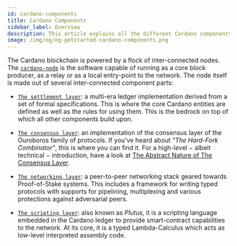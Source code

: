 ```yaml
---
id: cardano-components
title: Cardano Components
sidebar_label: Overview
description: This article explains all the different Cardano components and their functions.
image: /img/og/og-getstarted-cardano-components.png
--- 
```


The Cardano blockchain is powered by a flock of inter-connected nodes. The [`cardano-node`](https://github.com/IntersectMBO/cardano-node) is the software capable of running as a core block producer, as a relay or as a local entry-point to the network. The node itself is made out of several inter-connected component parts:

- [`The settlement layer`](https://github.com/IntersectMBO/cardano-ledger#cardano-ledger): a multi-era ledger implementation derived from a set of formal specifications. This is where the core Cardano entities are defined as well as the rules for using them. This is the bedrock on top of which all other components build upon.

- [`The consensus layer`](https://github.com/IntersectMBO/ouroboros-consensus#ouroboros-consensus): an implementation of the consensus layer of the Ouroboros family of protocols. If you've heard about _"The Hard-Fork Combinator"_, this is where you can find it. For a high-level − albeit technical − introduction, have a look at [The Abstract Nature of The Consensus Layer](https://iohk.io/en/blog/posts/2020/05/28/the-abstract-nature-of-the-consensus-layer/).

- [`The networking layer`](https://github.com/IntersectMBO/ouroboros-network/#ouroboros-network): a peer-to-peer networking stack geared towards Proof-of-Stake systems. This includes a framework for writing typed protocols with supports for pipelining, multiplexing and various protections against adversarial peers.

- [`The scripting layer`](https://github.com/IntersectMBO/plutus#plutus-core): also known as _Plutus_, it is a scripting language embedded in the Cardano ledger to provide smart-contract capabilities to the network. At its core, it is a typed Lambda-Calculus which acts as low-level interpreted assembly code.
